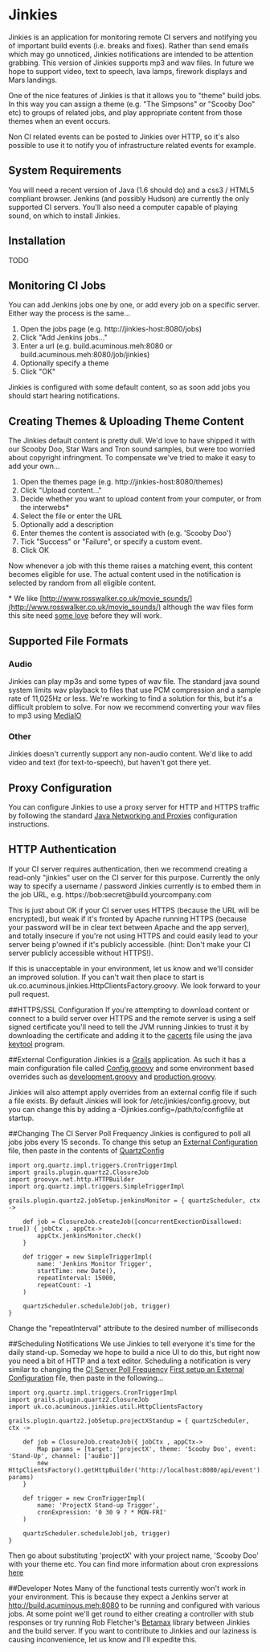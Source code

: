 # <a id="jinkies"/>Jinkies
Jinkies is an application for monitoring remote CI servers and notifying you
of important build events (i.e. breaks and fixes). Rather than send emails 
which may go unnoticed, Jinkies notifications are intended to be attention 
grabbing. This version of Jinkies supports mp3 and wav files. In future we 
hope to support video, text to speech, lava lamps, firework displays and 
Mars landings.

One of the nice features of Jinkies is that it allows you to "theme" build 
jobs. In this way you can assign a theme (e.g. "The Simpsons" or 
"Scooby Doo" etc) to groups of related jobs, and play appropriate content 
from those themes when an event occurs.

Non CI related events can be posted to Jinkies over HTTP, so it's also
possible to use it to notify you of infrastructure related events for 
example.

## <a id="systemRequirements"/>System Requirements
You will need a recent version of Java (1.6 should do) and a css3 / HTML5 compliant browser.
Jenkins (and possibly Hudson) are currently the only supported CI servers. You'll also 
need a computer capable of playing sound, on which to install Jinkies.

## <a id="installation"/>Installation
TODO

## <a id="monitoringCiJobs"/>Monitoring CI Jobs
You can add Jenkins jobs one by one, or add every job on a specific server. Either way
the process is the same...

1. Open the jobs page (e.g. http://jinkies-host:8080/jobs)
2. Click "Add Jenkins jobs..."
3. Enter a url (e.g. build.acuminous.meh:8080 or build.acuminous.meh:8080/job/jinkies)
4. Optionally specify a theme
5. Click "OK"

Jinkies is configured with some default content, so as soon add jobs you should start 
hearing notifications. 

## <a id="creatingThemes"/>Creating Themes & Uploading Theme Content
The Jinkies default content is pretty dull. We'd love to have shipped it with our 
Scooby Doo, Star Wars and Tron sound samples, but were too worried about copyright 
infringment. To compensate we've tried to make it easy to add your own...

1. Open the themes page (e.g. http://jinkies-host:8080/themes)
2. Click "Upload content..."
3. Decide whether you want to upload content from your computer, or from the interwebs*
4. Select the file or enter the URL
5. Optionally add a description
6. Enter themes the content is associated with (e.g. 'Scooby Doo')
7. Tick "Success" or "Failure", or specify a custom event.
8. Click OK

Now whenever a job with this theme raises a matching event, this content becomes 
eligible for use. The actual content used in the notification is selected by random 
from all eligible content. 

\* We like [http://www.rosswalker.co.uk/movie_sounds/](http://www.rosswalker.co.uk/movie_sounds/) 
although the wav files form this site need [some love](#audio) before they will work.

## <a id="supportedFormats"/>Supported File Formats
### <a id="audio"/>Audio
Jinkies can play mp3s and some types of wav file. The standard java sound system limits
wav playback to files that use PCM compression and a sample rate of 11,025Hz or less. We're 
working to find a solution for this, but it's a difficult problem to solve. For now we 
recommend converting your wav files to mp3 using [MediaIO](http://media.io)

### Other<br/>
Jinkies doesn't currently support any non-audio content. We'd like to add video and text
(for text-to-speech), but haven't got there yet. 

## <a id="proxyConfiguration"/>Proxy Configuration
You can configure Jinkies to use a proxy server for HTTP and HTTPS traffic by following the 
standard [Java Networking and Proxies](http://docs.oracle.com/javase/6/docs/technotes/guides/net/proxies.html) configuration instructions.

## <a id="httpAuthentication"/>HTTP Authentication
If your CI server requires authentication, then we recommend creating a 
read-only "jinkies" user on the CI server for this purpose. Currently the only
way to specify a username / password Jinkies currently is to embed them 
in the job URL, e.g. https://bob:secret@build\.yourcompany\.com

This is just about OK if your CI server uses HTTPS (because the URL 
will be encrypted), but weak if it's fronted by Apache running HTTPS 
(because your password will be in clear text between Apache and the app 
server), and totally insecure if you're not using HTTPS and could easily
lead to your server being p'owned if it's publicly accessible.
(hint: Don't make your CI server publicly accessible without HTTPS!). 

If this is unacceptable in your environment, let us know and we'll consider   
an improved solution. If you can't wait then place to start is 
uk.co.acuminous.jinkies.HttpClientsFactory.groovy. We look forward to your 
pull request.

##<a id="httpsConfiguration"/>HTTPS/SSL Configuration
If you're attempting to download content or connect to a build server over HTTPS 
and the remote server is using a self signed certificate you'll need to tell the 
JVM running Jinkies to trust it by downloading the certificate and adding it to 
the [cacerts](http://docs.oracle.com/javase/6/docs/technotes/tools/solaris/keytool.html#cacerts) file using the java [keytool](http://docs.oracle.com/javase/6/docs/technotes/tools/solaris/keytool.html) program.

##<a id="externalConfiguration"/>External Configuration
Jinkies is a [Grails](http://www.grails.org) application. As such it has a main 
configuration file called [Config.groovy](http://www.github.com/acuminous/jinkies/grails-app/conf/Config.groovy) and some environment based 
overrides such as [development.groovy](http://www.github.com/acuminous/jinkies/grails-app/conf/environment/development.groovy) and [production.groovy](http://www.github.com/acuminous/jinkies/grails-app/conf/environment/development.groovy).

Jinkies will also attempt apply overrides from an external config file if such
a file exists. By default Jinkies will look for /etc/jinkies/config.groovy, but
you can change this by adding a -Djinkies.config=/path/to/configfile at startup.

##<a id="pollFrequency"/>Changing The CI Server Poll Frequency
Jinkies is configured to poll all jobs jobs every 15 seconds. To change this
setup an [External Configuration](#externalConfiguration) file, then paste in the
contents of [QuartzConfig](http://www.github.com/acuminous/jinkies/grails-app/conf/QuartzConfig.groovy)

	import org.quartz.impl.triggers.CronTriggerImpl
	import grails.plugin.quartz2.ClosureJob
	import groovyx.net.http.HTTPBuilder
	import org.quartz.impl.triggers.SimpleTriggerImpl
	
	grails.plugin.quartz2.jobSetup.jenkinsMonitor = { quartzScheduler, ctx ->
	
		def job = ClosureJob.createJob([concurrentExectionDisallowed: true]) { jobCtx , appCtx->
			appCtx.jenkinsMonitor.check()
		}
	
		def trigger = new SimpleTriggerImpl(
			name: 'Jenkins Monitor Trigger',
			startTime: new Date(),
			repeatInterval: 15000,
			repeatCount: -1
		)
	
		quartzScheduler.scheduleJob(job, trigger)
	}

Change the "repeatInterval" attribute to the desired number of milliseconds

##<a id="schedulingNotifications"/>Scheduling Notifications
We use Jinkies to tell everyone it's time for the daily stand-up. Someday we hope 
to build a nice UI to do this, but right now you need a bit of HTTP and a text editor.
Scheduling a notification is very similar to changing the [CI Server Poll Frequency](#pollFrequency) [First setup an External Configuration](externalConfiguration) file, then paste in the 
following...

	import org.quartz.impl.triggers.CronTriggerImpl 
	import grails.plugin.quartz2.ClosureJob
	import uk.co.acuminous.jinkies.util.HttpClientsFactory

	grails.plugin.quartz2.jobSetup.projectXStandup = { quartzScheduler, ctx ->
	
		def job = ClosureJob.createJob({ jobCtx , appCtx->
			Map params = [target: 'projectX', theme: 'Scooby Doo', event: 'Stand-Up', channel: ['audio']]
			new HttpClientsFactory().getHttpBuilder('http://localhost:8080/api/event').post(body: params)
		}
	
		def trigger = new CronTriggerImpl(
			name: 'ProjectX Stand-up Trigger',
			cronExpression: '0 30 9 ? * MON-FRI'
		)
	
		quartzScheduler.scheduleJob(job, trigger)
	}

Then go about substituting 'projectX' with your project name, 'Scooby Doo' with your theme etc.
You can find more information about cron expressions [here](http://quartz-scheduler.org/api/2.0.0/org/quartz/CronExpression.html) 

##Developer Notes
Many of the functional tests currently won't work in your environment.
This is because they expect a Jenkins server at http://build.acuminous.meh:8080 
to be running and configured with various jobs. At some point we'll get round to 
either creating a controller with stub responses or try running Rob Fletcher's 
[Betamax](http://freeside.co/betamax/) library between Jinkies and the build server. 
If you want to contribute to Jinkies and our laziness is causing inconvenience, 
let us know and I'll expedite this.